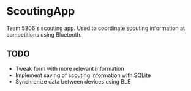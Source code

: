 # ScoutingApp

Team 5806's scouting app. Used to coordinate scouting information at competitions using Bluetooth.

## TODO

- Tweak form with more relevant information
- Implement saving of scouting information with SQLite
- Synchronize data between devices using BLE
